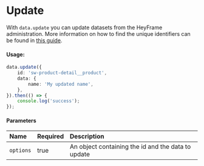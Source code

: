 # Update

With `data.update` you can update datasets from the HeyFrame administration.
More information on how to find the unique identifiers can be found in [this guide](../../internals/datahandling.md).

#### Usage:  
```ts
data.update({
    id: 'sw-product-detail__product',
    data: {
        name: 'My updated name',
    },
}).then(() => {
    console.log('success');
});
```

#### Parameters
| Name      | Required | Description                                        |
| :-------- | :------- | :------------------------------------------------- |
| `options` | true     | An object containing the id and the data to update |

